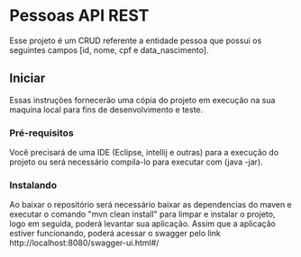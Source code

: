 # Pessoas API REST
Esse projeto é um CRUD referente a entidade pessoa que possui os seguintes campos [id, nome, cpf e data_nascimento].
## Iniciar
Essas instruções fornecerão uma cópia do projeto em execução na sua maquina local para fins de desenvolvimento e teste.
### Pré-requisitos
Você precisará de uma IDE (Eclipse, intellij e outras) para a execução do projeto ou será necessário compila-lo para executar com (java -jar).
### Instalando
Ao baixar o repositório será necessário baixar as dependencias do maven e executar o comando "mvn clean install" para limpar e instalar o projeto, logo em seguida, poderá levantar sua aplicação. Assim que a aplicação estiver funcionando, poderá acessar o swagger pelo link http://localhost:8080/swagger-ui.html#/
